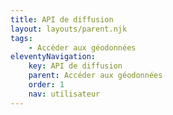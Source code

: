 ```yaml
---
title: API de diffusion
layout: layouts/parent.njk
tags:
    - Accéder aux géodonnées
eleventyNavigation:
    key: API de diffusion
    parent: Accéder aux géodonnées
    order: 1
    nav: utilisateur
---
```

